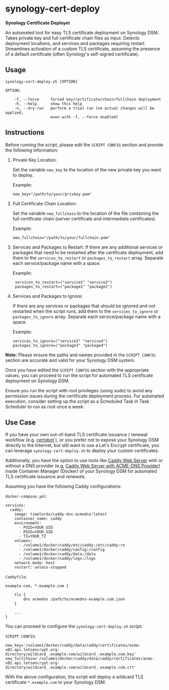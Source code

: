 # synology-cert-deploy
**Synology Certificate Deployer**

An automated tool for easy TLS certificate deployment on Synology DSM. Takes private key and full certificate chain files as input. Detects deployment locations, and services and packages requiring restart. Streamlines activation of a custom TLS certificate, assuming the presence of a default certificate (often Synology's self-signed certificate).

## Usage

```
synology-cert-deploy.sh [OPTION]
```
```
OPTION:

    -f, --force     forced key/certificate/chain/fullchain deployment
    -h, --help      show this help
    -n, --dry-run   perform a trial run (no actual changes will be applied, 
                    even with -f, --force enabled)
```

## Instructions

Before running the script, please edit the `SCRIPT CONFIG` section and provide the following information:

1. Private Key Location:
      
   Set the variable `new_key` to the location of the new private key you want to deploy. 
   
   Example:
   
   ```
   new_key="/path/to/your/privkey.pem"
   ```

2. Full Certificate Chain Location:
      
   Set the variable `new_fullchain` to the location of the file containing the full certificate chain (server certificate and intermediate certificates). 
   
   Example:
   
   ```
   new_fullchain="/path/to/your/fullchain.pem"
   ```

3. Services and Packages to Restart:
   If there are any additional services or packages that need to be restarted after the certificate deployment, add them to the `services_to_restart` or `packages_to_restart` array. Separate each service/package name with a space. 
   
   Example:
   
   ```
	services_to_restart=("service1" "service2")
	packages_to_restart=("package1" "package2")
	```

4. Services and Packages to Ignore:
      
   If there are any services or packages that should be ignored and not restarted when the script runs, add them to the `services_to_ignore` or `packages_to_ignore` array. Separate each service/package name with a space. 
   
   Example:

	```
	services_to_ignore=("service3" "service4")
	packages_to_ignore=("package3" "package4")
	```

**Note:** Please ensure the paths and names provided in the `SCRIPT CONFIG` section are accurate and valid for your Synology DSM system.

Once you have edited the `SCRIPT CONFIG` section with the appropriate values, you can proceed to run the script for automated TLS certificate deployment on Synology DSM.

Ensure you run the script with root privileges (using sudo) to avoid any permission issues during the certificate deployment process. For automated execution, consider setting up the script as a Scheduled Task in Task Scheduler to run as root once a week.

## Use Case

If you have your own out-of-band TLS certificate issuance / renewal workflow (e.g. [certobot](https://certbot.eff.org/) ), or you prefer not to expose your Synology DSM directly to the Internet, but still want to use a Let's Encrypt certificate, you can leverage `synology-cert-deploy.sh` to deploy your custom certificates.

Additionally, you have the option to use tools like [Caddy Web Server](https://caddyserver.com/) with or without a DNS provider (e.g, [Caddy Web Server with ACME-DNS Provider](https://github.com/timelordx/caddy-dns-acmedns)) inside Container Manager (Docker) of your Synology DSM for automated TLS certificate issuance and renewals.

Assuming you have the following Caddy configurations:

`docker-compose.yml`:

```
services:
  caddy:
    image: timelordx/caddy-dns-acmedns:latest
    container_name: caddy
    environment:
      - PUID=YOUR_UID
      - PGID=YOUR_GID
      - TZ=YOUR_TZ
    volumes:
      - /volume1/docker/caddy/etc/caddy:/etc/caddy:ro
      - /volume1/docker/caddy/config:/config
      - /volume1/docker/caddy/data:/data
      - /volume1/docker/caddy/logs:/logs
    network_mode: host
    restart: unless-stopped
```
`Caddyfile`:

```
example.com, *.example.com {

	tls {
		dns acmedns /path/to/acmedns-example.com.json
	}

	...
}
```
You can proceed to configure the `synology-cert-deploy.sh` script:

`SCRIPT CONFIG`:

```
new_key='/volume1/docker/caddy/data/caddy/certificates/acme-v02.api.letsencrypt.org-directory/wildcard_.example.com/wildcard_.example.com.key'
new_fullchain='/volume1/docker/caddy/data/caddy/certificates/acme-v02.api.letsencrypt.org-directory/wildcard_.example.com/wildcard_.example.com.crt'
```

With the above configuration, the script will deploy a wildcard TLS certificate `*.example.com` to your Synology DSM.

